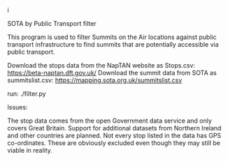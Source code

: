 i

SOTA by Public Transport filter

This program is used to filter Summits on the Air locations against public transport infrastructure to find summits that are potentially accessible via public transport.

Download the stops data from the NapTAN website as Stops.csv: https://beta-naptan.dft.gov.uk/ Download the summit data from SOTA as summitslist.csv: https://mapping.sota.org.uk/summitslist.csv

run: 
    ./filter.py

Issues:

The stop data comes from the open Government data service and only covers Great Britain. Support for additional datasets from Northern Ireland and other countries are planned. Not every stop listed in the data has GPS co-ordinates. These are obviously excluded even though they may still be viable in reality.

